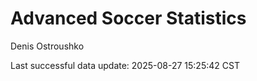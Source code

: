 # Advanced Soccer Statistics
Denis Ostroushko

<!-- gfm -->

Last successful data update: 2025-08-27 15:25:42 CST
